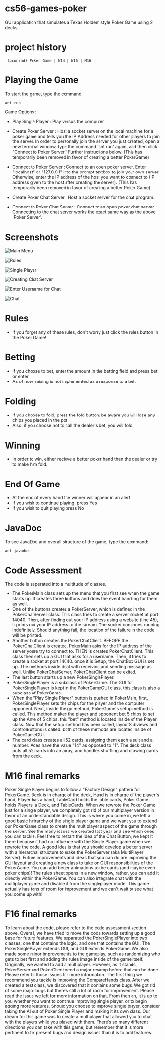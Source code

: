 cs56-games-poker
================
GUI application that simulates a Texas Holdem style Poker Game using 2 decks.

project history
===============
```
 (pconrad) Poker Game | W14 | W16 | M16
```

Playing the Game
================
To start the game, type the command
```
ant run
```
Game Options :

* Play Single Player : Play versus the computer

* Create Poker Server : Host a socket server on the local machine for a poker game and tells you the IP Address needed for other players to join the server. In order to personally join the server you just created, open a new terminal window, type the command 'ant run' again, and then click "Connect to Poker Server." Further instructions below. (This has temporarily been removed in favor of creating a better PokerGame)

* Connect to Poker Server : Connect to an open poker server. Enter "localhost" or "127.0.0.1" into the prompt textbox to join your own server. Otherwise, enter the IP address of the host you want to connect to (IP address given to the host after creating the server). (This has temporarily been removed in favor of creating a better Poker Game)

* Create Poker Chat Server : Host a socket server for the chat program. 

* Connect to Poker Chat Server : Connect to an open poker chat server. Connecting to the chat server works the exact same way as the above 'Poker Server'.

Screenshots
===========

![Main Menu](https://raw.githubusercontent.com/dvanmali/cs56-games-poker/master/pictures/menu.png)

![Rules](https://raw.githubusercontent.com/dvanmali/cs56-games-poker/master/src/edu/ucsb/cs56/projects/games/poker/rules.png)

![Single Player](https://raw.githubusercontent.com/dvanmali/cs56-games-poker/master/pictures/singleplayer.png)

![Creating Chat Server](https://raw.githubusercontent.com/dvanmali/cs56-games-poker/master/pictures/createchatserver.png)

![Enter Username for Chat](https://raw.githubusercontent.com/dvanmali/cs56-games-poker/master/pictures/chatusername.png)

![Chat](https://raw.githubusercontent.com/dvanmali/cs56-games-poker/master/pictures/chat.png)

Rules
=====
* If you forget any of these rules, don't worry just click the rules button in the Poker Game!

Betting
=======
* If you choose to bet, enter the amount in the betting field and press bet or enter
* As of now, raising is not implemented as a response to a bet.

Folding
=======
* If you choose to fold, press the fold button; be aware you will lose any chips you placed in the pot
* Also, if you choose not to call the dealer's bet, you will fold

Winning
=======
* In order to win, either recieve a better poker hand than the dealer or try to make him fold.

End Of Game
===========
* At the end of every hand the winner will appear in an alert
* If you wish to continue playing, press Yes
* If you wish to quit playing press No

JavaDoc
=======
To see JavaDoc and overall structure of the game, type the command:
```
ant javadoc
```

Code Assessment
===============
The code is seperated into a multitude of classes.
* The PokerMain class sets up the menu that you first see when the game starts up. It creates three buttons and does the event handling for them as well.
* One of the buttons creates a PokerServer, which is defined in the PokerChatServer class. This class tries to create a server socket at port 14040. Then, after finding out your IP address using a website (line 45), it prints out your IP address to the stream. The socket continues running indefinitely. Should anything fail, the location of the failure in the code will be printed. 
* Another button creates the PokerChatClient. BEFORE the PokerChatClient is created, PokerMain asks for the IP address of the server youre try to connect to. THEN is creates PokerChatClient. This class then sets up a GUI that asks for a username. Then, it tries to create a socket at port 14040. once it is Setup, the ChatBox GUI is set up. The methods inside deal with receiving and sending message as well. Unlike PokerChatServer, PokerChatClient can be exited.
* The last button starts up a new PokerSinglePlayer.
* PokerSinglePlayer is a subclass of PokerGame. The GUI for PokerSinglePlayer is kept in the PokerGameGUI class. this class is also a subclass of PokerGame. 
* When the "Play Single Player" button is pushed in PokerMain, first, PokerSinglePlayer sets the chips for the player and the computer opponent. Next, inside the go method, PokerGame's setup method is called. This method makes the player and opponent bet 5 chips to set up the Ante of 5 chips. this "bet" method is located inside of the Player class. Now that the setup method has been called, layoutSubviews and controlButtons is called. both of these methods are located inside of PokerGameGUI.
* The card class creates all 52 cards, assigning them each a suit and a number. Aces have the value "14" as opposed to "1". The deck class puts all 52 cards into an array, and handles shuffling and drawing cards from the deck.

M16 final remarks
=================
Poker Single Player begins to follow a "Factory Design" pattern for PokerGame. Deck is in charge of the deck, Hand is in charge of the player's hand, Player has a hand, TableCard holds the table cards, Poker Game holds Players, a Deck, and TableCards. When we rewrote the Poker Game just for a single player, we completely got rid of our multiplayer version in favor of an understandable design. This is where you come in, we left a good basic heirarchy of the single player game and we want you to extend our PokerGame class to create the multiplayer aspect of the game through the server. See the many issues we created last year and see which ones you can tackle. Feel free to restart the idea of the Chat Button, we kept it there because it had no influence with the Single Player game when we rewrote the code. A good idea is that you should develop a better server with a hierarchal structure to make the PokerServer (aka MultiPlayer Server). Future improvements and ideas that you can do are improving the GUI layout and creating a new class to take on GUI responsibilities of the PokerGame. You can add better animations to the cards (and maybe even poker chips)! The rules sheet opens in a new window, rather, you can add it directly within the PokerGame. You can also integrate chat with the multiplayer game and disable it from the singleplayer mode. This game actually has tons of room for improvement and we can't wait to see what you come up with!

F16 final remarks
==================
To learn about the code, please refer to the code assessment section above. Overall, we have tried to move the code towards setting up a good base for future features. We separated the PokerSinglePlayer into two classes: one that contains the logic, and one that contains the GUI. The PokerSinglePlayer extends GUI, and GUI extends PokerGame. We also made some minor improvements to the gameplay, such as randomizing who gets to bet first and adding the rules image inside of the game itself. Originally, we wanted to add a multiplayer. However, as it stands, PokerServer and PokerClient need a major revamp before that can be done. Please refer to those issues for more information. The first thing we recommend you tackle is improving the CompareHands class. After we created a test class, we discovered that it contains some bugs. We got rid of some major bugs but there’s still a lot of room for improvement.  Please read the issue we left for more information on that. From then on, it is up to you whether you want to continue improving single player, or to begin adding more features. Should you choose to improve single player, consider taking the AI out of Poker Single Player and making it its own class. Our dream for this game was to create a multiplayer that allowed you to chat with the players while you played with them. There’s so many different directions you can take with this game, but remember that it is more pertinent to fix present bugs and design issues than it is to add features.